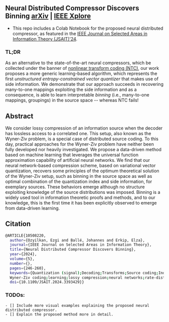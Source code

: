 ## Neural Distributed Compressor Discovers Binning [arXiv](https://arxiv.org/abs/2310.16961) |  [IEEE Xplore](https://ieeexplore.ieee.org/document/10508220)

- This repo includes a Colab Notebook for the proposed neural distributed compressor, as featured in the [IEEE Journal on Selected Areas in Information Theory (JSAIT)'24](https://ieeexplore.ieee.org/document/10508220).

### TL;DR
As an alternative to the state-of-the-art neural compressors, which be collected under the banner of [nonlinear transform coding (NTC)](https://arxiv.org/abs/2007.03034), our work proposes a more generic learning-based algorithm, which represents the first *unstructured entropy-constrained vector quantizer* that makes use of side information. We demonstrate that our approach succeeds in recovering many-to-one mappings exploiting the side information and as a consequence, is able to learn interpretable *binning* (i.e., many-to-one mappings, groupings) in the source space -- whereas NTC fails!

## Abstract
We consider lossy compression of an information source when the decoder has lossless access to a correlated one. This setup, also known as the Wyner-Ziv problem, is a special case of distributed source coding. To this day, practical approaches for the Wyner-Ziv problem have neither been fully developed nor heavily investigated. We propose a data-driven method based on machine learning that leverages the universal function approximation capability of artificial neural networks. We find that our neural network-based compression scheme, based on variational vector quantization, recovers some principles of the optimum theoretical solution of the Wyner-Ziv setup, such as binning in the source space as well as optimal combination of the quantization index and side information, for exemplary sources. These behaviors emerge although no structure exploiting knowledge of the source distributions was imposed. Binning is a widely used tool in information theoretic proofs and methods, and to our knowledge, this is the first time it has been explicitly observed to emerge from data-driven learning.

## Citation
```bash
@ARTICLE{10508220,
  author={Ozyilkan, Ezgi and Ballé, Johannes and Erkip, Elza},
  journal={IEEE Journal on Selected Areas in Information Theory}, 
  title={Neural Distributed Compressor Discovers Binning}, 
  year={2024},
  volume={5},
  number={},
  pages={246-260},
  keywords={Quantization (signal);Decoding;Transforms;Source coding;Indexes;Image coding;Encoding;Distributed source coding;binning;
  Wyner-Ziv coding;learning;lossy compression;neural networks;rate-distortion theory},
  doi={10.1109/JSAIT.2024.3393429}}

```

### TODOs:
```[tasklist]
- [] Include more visual examples explaining the proposed neural distributed compressor.
- [] Explain the proposed method more in detail.
```
